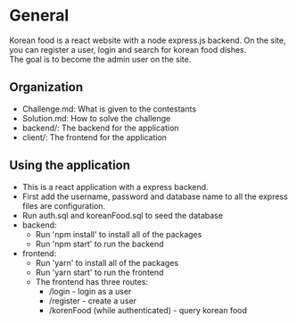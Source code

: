 # General 

Korean food is a react website with a node express.js backend. On the site, you can register a user, login and search for korean food dishes.  
The goal is to become the admin user on the site.  
## Organization
- Challenge.md: What is given to the contestants 
- Solution.md: How to solve the challenge 
- backend/: The backend for the application 
- client/: The frontend for the application 

## Using the application 

- This is a react application with a express backend. 
- First add the username, password and database name to all the express files are configuration. 
- Run auth.sql and koreanFood.sql to seed the database
- backend: 
	- Run 'npm install' to install all of the packages 
	- Run 'npm start' to run the backend 
- frontend: 
	- Run 'yarn' to install all of the packages
	- Run 'yarn start' to run the frontend 
	- The frontend has three routes: 
		- /login  - login as a user
		- /register  - create a user
		- /korenFood (while authenticated) - query korean food 
